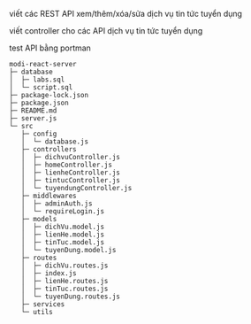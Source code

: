 viết các REST API xem/thêm/xóa/sửa
    dịch vụ
    tin tức
    tuyển dụng

viết controller cho các API
    dịch vụ
    tin tức
    tuyển dụng

test API bằng portman

```
modi-react-server
├─ database
│  ├─ labs.sql
│  └─ script.sql
├─ package-lock.json
├─ package.json
├─ README.md
├─ server.js
└─ src
   ├─ config
   │  └─ database.js
   ├─ controllers
   │  ├─ dichvuController.js
   │  ├─ homeController.js
   │  ├─ lienheController.js
   │  ├─ tintucController.js
   │  └─ tuyendungController.js
   ├─ middlewares
   │  ├─ adminAuth.js
   │  └─ requireLogin.js
   ├─ models
   │  ├─ dichVu.model.js
   │  ├─ lienHe.model.js
   │  ├─ tinTuc.model.js
   │  └─ tuyenDung.model.js
   ├─ routes
   │  ├─ dichVu.routes.js
   │  ├─ index.js
   │  ├─ lienHe.routes.js
   │  ├─ tinTuc.routes.js
   │  └─ tuyenDung.routes.js
   ├─ services
   └─ utils

```
